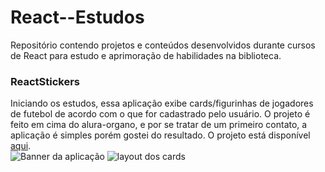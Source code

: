 # React--Estudos
Repositório contendo projetos e conteúdos desenvolvidos durante cursos de React para estudo e aprimoração de  habilidades na biblioteca.



### ReactStickers
Iniciando os estudos, essa aplicação exibe cards/figurinhas de jogadores de futebol de acordo com o que for cadastrado pelo usuário. O projeto é feito em cima do alura-organo, e por se tratar de um primeiro contato, a aplicação é simples porém gostei do resultado. O projeto está disponível [aqui](https://alan-organo.vercel.app).\
![Banner da aplicação](https://user-images.githubusercontent.com/17684918/256226119-bc20a93a-6e4b-4c8a-8617-d4bae8687026.png)
![layout dos cards](https://user-images.githubusercontent.com/17684918/256226158-175866df-0c6a-4035-a539-02d4827bacbe.png)

